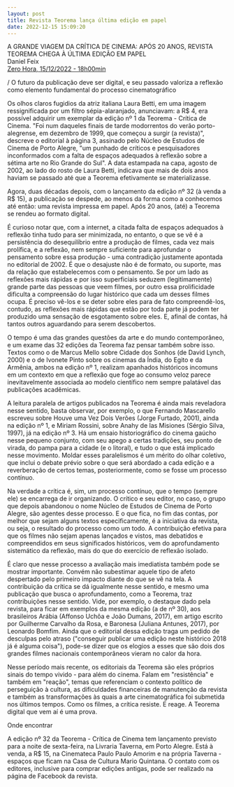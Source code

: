 ```yaml
---
layout: post
title: Revista Teorema lança última edição em papel
date: 2022-12-15 15:09:20
---
```

A GRANDE VIAGEM DA CRÍTICA DE CINEMA: APÓS 20 ANOS, REVISTA TEOREMA CHEGA À ÚLTIMA EDIÇÃO EM PAPEL\
Daniel Feix\
[Zero Hora, 15/12/2022 - 18h00min](https://gauchazh.clicrbs.com.br/cultura-e-lazer/cinema/noticia/2022/12/a-grande-viagem-da-critica-de-cinema-apos-20-anos-revista-teorema-chega-a-ultima-edicao-em-papel-clbp3ws1s0030013cbnsv6h84.html)

[](https://gauchazh.clicrbs.com.br/cultura-e-lazer/cinema/noticia/2022/12/a-grande-viagem-da-critica-de-cinema-apos-20-anos-revista-teorema-chega-a-ultima-edicao-em-papel-clbp3ws1s0030013cbnsv6h84.html)/ O futuro da publicação deve ser digital, e seu passado valoriza a reflexão como elemento fundamental do processo cinematográfico

Os olhos claros fugidios da atriz italiana Laura Betti, em uma imagem ressignificada por um filtro sépia-alaranjado, anunciavam: a R$ 4, era possível adquirir um exemplar da edição nº 1 da Teorema - Crítica de Cinema. "Foi num daqueles finais de tarde modorrentos do verão porto-alegrense, em dezembro de 1999, que começou a surgir (a revista)", descreve o editorial à página 3, assinado pelo Núcleo de Estudos de Cinema de Porto Alegre, "um punhado de críticos e pesquisadores inconformados com a falta de espaços adequados à reflexão sobre a sétima arte no Rio Grande do Sul". A data estampada na capa, agosto de 2002, ao lado do rosto de Laura Betti, indicava que mais de dois anos haviam se passado até que a Teorema efetivamente se materializasse.

Agora, duas décadas depois, com o lançamento da edição nº 32 (à venda a R$ 15), a publicação se despede, ao menos da forma como a conhecemos até então: uma revista impressa em papel. Após 20 anos, (até) a Teorema se rendeu ao formato digital.

É curioso notar que, com a internet, a citada falta de espaços adequados à reflexão tinha tudo para ser minimizada, no entanto, o que se vê é a persistência do desequilíbrio entre a produção de filmes, cada vez mais prolífica, e a reflexão, nem sempre suficiente para aprofundar o pensamento sobre essa produção - uma contradição justamente apontada no editorial de 2002. É que o desajuste não é de formato, ou suporte, mas da relação que estabelecemos com o pensamento. Se por um lado as reflexões mais rápidas e por isso superficiais seduzem (legitimamente) grande parte das pessoas que veem filmes, por outro essa prolificidade dificulta a compreensão do lugar histórico que cada um desses filmes ocupa. É preciso vê-los e se deter sobre eles para de fato compreendê-los, contudo, as reflexões mais rápidas que estão por toda parte já podem ter produzido uma sensação de esgotamento sobre eles. E, afinal de contas, há tantos outros aguardando para serem descobertos.

O tempo é uma das grandes questões da arte e do mundo contemporâneo, e um exame das 32 edições da Teorema faz pensar também sobre isso. Textos como o de Marcus Mello sobre Cidade dos Sonhos (de David Lynch, 2000) e o de Ivonete Pinto sobre os cinemas da Índia, do Egito e da Armênia, ambos na edição nº 1, realizam apanhados históricos incomuns em um contexto em que a reflexão que foge ao consumo veloz parece inevitavelmente associada ao modelo científico nem sempre palatável das publicações acadêmicas.

A leitura paralela de artigos publicados na Teorema é ainda mais reveladora nesse sentido, basta observar, por exemplo, o que Fernando Mascarello escreveu sobre Houve uma Vez Dois Verões (Jorge Furtado, 2001), ainda na edição nº 1, e Miriam Rossini, sobre Anahy de las Misiones (Sérgio Silva, 1997), já na edição nº 3. Há um ensaio historiográfico do cinema gaúcho nesse pequeno conjunto, com seu apego a certas tradições, seu ponto de virada, do pampa para a cidade (e o litoral), e tudo o que está implicado nesse movimento. Moldar esses paralelismos é um mérito do olhar coletivo, que inclui o debate prévio sobre o que será abordado a cada edição e a reverberação de certos temas, posteriormente, como se fosse um processo contínuo.

Na verdade a crítica é, sim, um processo contínuo, que o tempo (sempre ele) se encarrega de ir organizando. O crítico e seu editor, no caso, o grupo que depois abandonou o nome Núcleo de Estudos de Cinema de Porto Alegre, são agentes desse processo. E o que fica, no fim das contas, por melhor que sejam alguns textos especificamente, é a iniciativa da revista, ou seja, o resultado do processo como um todo. A contribuição efetiva para que os filmes não sejam apenas lançados e vistos, mas debatidos e compreendidos em seus significados históricos, vem do aprofundamento sistemático da reflexão, mais do que do exercício de reflexão isolado.

É claro que nesse processo a avaliação mais imediatista também pode se mostrar importante. Convém não subestimar aquele tipo de afeto despertado pelo primeiro impacto diante do que se vê na tela. A contribuição da crítica se dá igualmente nesse sentido, e mesmo uma publicação que busca o aprofundamento, como a Teorema, traz contribuições nesse sentido. Vide, por exemplo, o destaque dado pela revista, para ficar em exemplos da mesma edição (a de nº 30), aos brasileiros Arábia (Affonso Uchôa e João Dumans, 2017), em artigo escrito por Guilherme Carvalho da Rosa, e Baronesa (Juliana Antunes, 2017), por Leonardo Bomfim. Ainda que o editorial dessa edição traga um pedido de desculpas pelo atraso ("conseguir publicar uma edição neste histórico 2018 já é alguma coisa"), pode-se dizer que os elogios a esses que são dois dos grandes filmes nacionais contemporâneos vieram no calor da hora.

Nesse período mais recente, os editoriais da Teorema são eles próprios sinais do tempo vivido - para além do cinema. Falam em "resistência" e também em "reação", temas que referenciam o contexto político de perseguição à cultura, as dificuldades financeiras de manutenção da revista e também as transformações às quais a arte cinematográfica foi submetida nos últimos tempos. Como os filmes, a crítica resiste. E reage. A Teorema digital que vem aí é uma prova.

Onde encontrar

A edição nº 32 da Teorema - Crítica de Cinema tem lançamento previsto para a noite de sexta-feira, na Livraria Taverna, em Porto Alegre. Está à venda, a R$ 15, na Cinemateca Paulo Paulo Amorim e na própria Taverna - espaços que ficam na Casa de Cultura Mario Quintana. O contato com os editores, inclusive para comprar edições antigas, pode ser realizado na página de Facebook da revista.
